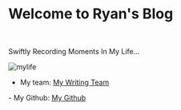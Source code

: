 # Welcome to Ryan's Blog


<br/>


Swiftly Recording Moments In  My  Life...  




![mylife](http://120.27.114.115:8088/myblog/mylife.jpg)

- My team: <a href="http://janetym.com:1125">
My Writing Team
</a>
- My Github: <a href="http://github.com/dryan1995"> My Github </a>
